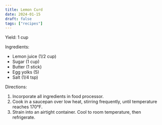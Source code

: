 ```yaml
---
title: Lemon Curd
date: 2024-01-15
draft: false
tags: ["recipes"]
---
```


Yield: 1 cup

Ingredients:
- Lemon juice (1/2 cup)
- Sugar (1 cup)
- Butter (1 stick)
- Egg yolks (5)
- Salt (1/4 tsp)

Directions:
1) Incorporate all ingredients in food processor.
2) Cook in a saucepan over low heat, stirring frequently, until temperature reaches 170°F.
3) Strain into an airtight container. Cool to room temperature, then refrigerate.
